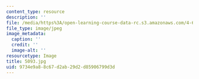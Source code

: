 ```yaml
---
content_type: resource
description: ''
file: /media/https%3A/open-learning-course-data-rc.s3.amazonaws.com/4-614-religious-architecture-and-islamic-cultures-fall-2002/9734e9a88c67d2ab29d2d85906799d3d_5093.jpg
file_type: image/jpeg
image_metadata:
  caption: ''
  credit: ''
  image-alt: ''
resourcetype: Image
title: 5093.jpg
uid: 9734e9a8-8c67-d2ab-29d2-d85906799d3d
---
```

